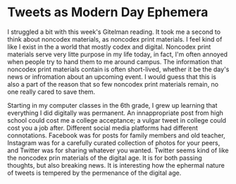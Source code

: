 # Tweets as Modern Day Ephemera

I struggled a bit with this week's Gitelman reading. It took me a second to think about noncodex materials, as noncodex print materials. I feel kind of like I exist in the a world that mostly codex and digital. Noncodex print materials serve very litte purpose in my life today, in fact, I'm often annoyed when people try to hand them to me around campus. The information that noncodex print materials contain is often short-lived, whether it be the day's news or infromation about an upcoming event. I would guess that this is also a part of the reason that so few noncodex print materials remain, no one really cared to save them.

Starting in my computer classes in the 6th grade, I grew up learning that everything I did digitally was permanent. An innappropriate post from high school could cost me a college acceptance; a vulgar tweet in college could cost you a job after. Different social media platforms had different connotations. Facebook was for posts for family members and old teacher, Instagram was for a carefully curated collection of photos for your peers, and Twitter was for sharing whatever you wanted. Twitter seems kind of like the noncodex prin materials of the digital age. It is for both passing thoughts, but also breaking news. It is interesting how the ephermal nature of tweets is tempered by the permenance of the digital age. 